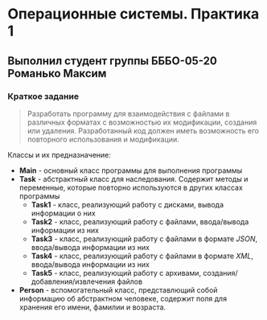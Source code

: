 # Операционные системы. Практика 1

## Выполнил студент группы БББО-05-20 Романько Максим

### Краткое задание
>Разработать программу для взаимодействия с файлами в различных форматах с возможностью их модификации, создания или удаления. Разработанный код должен иметь возможность его повторного использования и модификации.

Классы и их предназначение:
- **Main** - основный класс программы для выполнения программы
- **Task** - абстрактный класс для наследования. Содержит методы и переменные, которые повторно используются в других классах программы
  - **Task1** - класс, реализующий работу с дисками, вывода информации о них
  - **Task2** - класс, реализующий работу с файлами, ввода/вывода информации из них
  - **Task3** - класс, реализующий работу с файлами в формате _JSON_, ввода/вывода информации из них
  - **Task4** - класс, реализующий работу с файлами в формате _XML_, ввода/вывода информации из них
  - **Task5** - класс, реализующий работу с архивами, создания/добавления/извлечения файлов
- **Person** - вспомогательный класс, представлющий собой информацию об абстрактном человеке, содержит поля для хранения его имени, фамилии и возраста.
